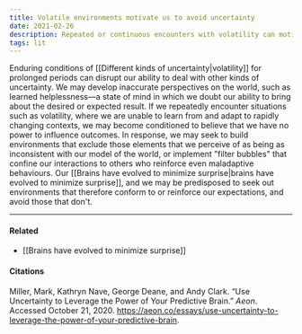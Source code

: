 ```yaml
---
title: Volatile environments motivate us to avoid uncertainty
date: 2021-02-26
description: Repeated or continuous encounters with volatility can motivate us to engage in maladaptive behaviours that we mitigate our sense of uncertainty. 
tags: lit
---
```


Enduring conditions of [[Different kinds of uncertainty|volatility]] for prolonged periods can disrupt our ability to deal with other kinds of uncertainty. We may develop inaccurate perspectives on the world, such as learned helplessness—a state of mind in which we doubt our ability to bring about the desired or expected result. If we repeatedly encounter situations such as volatility, where we are unable to learn from and adapt to rapidly changing contexts, we may become conditioned to believe that we have no power to influence outcomes. In response, we may seek to build environments that exclude those elements that we perceive of as being as inconsistent with our model of the world, or implement "filter bubbles" that confine our interactions to others who reinforce even maladaptive behaviours. Our [[Brains have evolved to minimize surprise|brains have evolved to minimize surprise]], and we may be predisposed to seek out environments that therefore conform to or reinforce our expectations, and avoid those that don't.

---
#### Related
- [[Brains have evolved to minimize surprise]]

#### Citations
Miller, Mark, Kathryn Nave, George Deane, and Andy Clark. “Use Uncertainty to Leverage the Power of Your Predictive Brain.” *Aeon*. Accessed October 21, 2020. https://aeon.co/essays/use-uncertainty-to-leverage-the-power-of-your-predictive-brain.